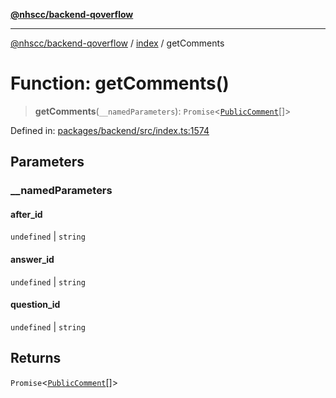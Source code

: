 [**@nhscc/backend-qoverflow**](../../README.md)

***

[@nhscc/backend-qoverflow](../../README.md) / [index](../README.md) / getComments

# Function: getComments()

> **getComments**(`__namedParameters`): `Promise`\<[`PublicComment`](../../db/type-aliases/PublicComment.md)[]\>

Defined in: [packages/backend/src/index.ts:1574](https://github.com/nhscc/qoverflow.api.hscc.bdpa.org/blob/f5ce596891ef5639d9d2800df6d35c0e862108c3/packages/backend/src/index.ts#L1574)

## Parameters

### \_\_namedParameters

#### after_id

`undefined` \| `string`

#### answer_id

`undefined` \| `string`

#### question_id

`undefined` \| `string`

## Returns

`Promise`\<[`PublicComment`](../../db/type-aliases/PublicComment.md)[]\>
